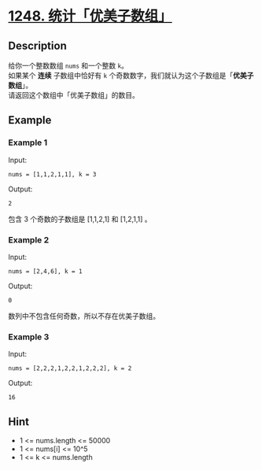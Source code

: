 # [1248. 统计「优美子数组」](https://leetcode-cn.com/problems/count-number-of-nice-subarrays/)
## Description
给你一个整数数组 `nums` 和一个整数 `k`。  
如果某个 **连续** 子数组中恰好有 `k` 个奇数数字，我们就认为这个子数组是「**优美子数组**」。  
请返回这个数组中「优美子数组」的数目。  
## Example
### Example 1
Input:  
```
nums = [1,1,2,1,1], k = 3
```
Output:
```
2
```
包含 3 个奇数的子数组是 [1,1,2,1] 和 [1,2,1,1] 。
### Example 2
Input:  
```
nums = [2,4,6], k = 1
```
Output:
```
0
```
数列中不包含任何奇数，所以不存在优美子数组。
### Example 3
Input:  
```
nums = [2,2,2,1,2,2,1,2,2,2], k = 2
```
Output:
```
16
```
## Hint
- 1 <= nums.length <= 50000
- 1 <= nums[i] <= 10^5
- 1 <= k <= nums.length
